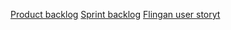 [Product backlog](https://docs.google.com/spreadsheets/d/1LjiLqfzKAxbSqKGUekv8m1LyQUo8m6ogEYdo0RVK2Xs/edit#gid=0)
[Sprint backlog]()
[Flingan user storyt](https://edu.flinga.fi/s/EAL3A5M)

